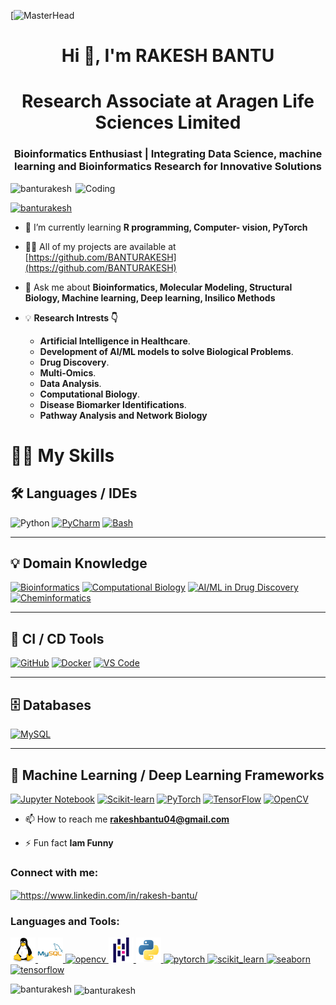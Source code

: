 [![MasterHead](https://t4.ftcdn.net/jpg/05/06/70/67/240_F_506706712_Z4vzx7zBUgtVr1hC5FkYBwFP3Y6sDbmC.jpg)
<h1 align="center">Hi 👋, I'm RAKESH BANTU</h1>
<h1 align="center">Research Associate at Aragen Life Sciences Limited</h1>
<h3 align="center">Bioinformatics Enthusiast | Integrating Data Science, machine learning and Bioinformatics Research for Innovative Solutions</h3>
<img align="right" alt="Coding" width="400" src="https://structuralbioinformatician.files.wordpress.com/2013/03/1ece.gif">

<p align="left"> <img src="https://komarev.com/ghpvc/?username=banturakesh&label=Profile%20views&color=0e75b6&style=flat" alt="banturakesh" /> </p>

<p align="left"> <a href="https://github.com/ryo-ma/github-profile-trophy"><img src="https://github-profile-trophy.vercel.app/?username=banturakesh" alt="banturakesh" /></a> </p>

- 🌱 I’m currently learning **R programming, Computer- vision, PyTorch**

- 👨‍💻 All of my projects are available at [https://github.com/BANTURAKESH](https://github.com/BANTURAKESH)

- 💬 Ask me about **Bioinformatics, Molecular Modeling, Structural Biology, Machine learning, Deep learning, Insilico Methods**

- 💡 **Research Intrests 👇**
  
     - **Artificial Intelligence in Healthcare**. 
     - **Development of AI/ML models to solve Biological Problems**. 
     - **Drug Discovery**. 
     - **Multi-Omics**. 
     - **Data Analysis**. 
     - **Computational Biology**. 
     - **Disease Biomarker Identifications**. 
     - **Pathway Analysis and Network Biology**

# 👨‍💻 My Skills

## 🛠️ Languages / IDEs
![Python](https://img.shields.io/badge/-Python-3776AB?style=flat&logo=Python&logoColor=white)
[![PyCharm](https://img.shields.io/badge/-PyCharm-000000?style=flat&logo=PyCharm&logoColor=white)](https://www.jetbrains.com/pycharm/)
[![Bash](https://img.shields.io/badge/-Bash-4EAA25?style=flat&logo=GnuBash&logoColor=white)](https://www.gnu.org/software/bash/)

---

## 💡 Domain Knowledge
[![Bioinformatics](https://img.shields.io/badge/-Bioinformatics-4CA1AF?style=flat)](https://en.wikipedia.org/wiki/Bioinformatics)
[![Computational Biology](https://img.shields.io/badge/-Computational%20Biology-FFB400?style=flat)](https://en.wikipedia.org/wiki/Computational_biology)
[![AI/ML in Drug Discovery](https://img.shields.io/badge/-AI%2FML%20in%20Drug%20Discovery-2496ED?style=flat)](https://en.wikipedia.org/wiki/Artificial_intelligence_in_drug_discovery)
[![Cheminformatics](https://img.shields.io/badge/-Cheminformatics-8A2BE2?style=flat)](https://en.wikipedia.org/wiki/Cheminformatics)

---

## 🔄 CI / CD Tools
[![GitHub](https://img.shields.io/badge/-GitHub-181717?style=flat&logo=GitHub&logoColor=white)](https://github.com/BANTURAKESH?tab=repositories)
[![Docker](https://img.shields.io/badge/-Docker-2496ED?style=flat&logo=docker&logoColor=white)](https://www.docker.com/)
[![VS Code](https://img.shields.io/badge/-VS%20Code-007ACC?style=flat&logo=visual-studio-code&logoColor=white)](https://code.visualstudio.com/)

---

## 🗄️ Databases
[![MySQL](https://img.shields.io/badge/-MySQL-4479A1?style=flat&logo=MySQL&logoColor=white)](https://www.mysql.com/)

---

## 🧠 Machine Learning / Deep Learning Frameworks
[![Jupyter Notebook](https://img.shields.io/badge/-Jupyter%20Notebook-F37626?style=flat&logo=Jupyter&logoColor=white)](https://jupyter.org/)
[![Scikit-learn](https://img.shields.io/badge/-Scikit--Learn-F7931E?style=flat&logo=scikit-learn&logoColor=white)](https://scikit-learn.org/)
[![PyTorch](https://img.shields.io/badge/-PyTorch-EE4C2C?style=flat&logo=PyTorch&logoColor=white)](https://pytorch.org/)
[![TensorFlow](https://img.shields.io/badge/-TensorFlow-FF6F00?style=flat&logo=TensorFlow&logoColor=white)](https://www.tensorflow.org/)
[![OpenCV](https://img.shields.io/badge/-OpenCV-5C3EE8?style=flat&logo=OpenCV&logoColor=white)](https://opencv.org/)


- 📫 How to reach me **rakeshbantu04@gmail.com**

- ⚡ Fun fact **Iam Funny**

<h3 align="left">Connect with me:</h3>
<p align="left">
<a href="https://www.linkedin.com/in/rakesh-bantu/" target="blank"><img align="center" src="https://raw.githubusercontent.com/rahuldkjain/github-profile-readme-generator/master/src/images/icons/Social/linked-in-alt.svg" alt="https://www.linkedin.com/in/rakesh-bantu/" height="30" width="40" /></a></p>

<h3 align="left">Languages and Tools:</h3>
<p align="left"> <a href="https://www.linux.org/" target="_blank" rel="noreferrer"> <img src="https://raw.githubusercontent.com/devicons/devicon/master/icons/linux/linux-original.svg" alt="linux" width="40" height="40"/> </a> <a href="https://www.mysql.com/" target="_blank" rel="noreferrer"> <img src="https://raw.githubusercontent.com/devicons/devicon/master/icons/mysql/mysql-original-wordmark.svg" alt="mysql" width="40" height="40"/> </a> <a href="https://opencv.org/" target="_blank" rel="noreferrer"> <img src="https://www.vectorlogo.zone/logos/opencv/opencv-icon.svg" alt="opencv" width="40" height="40"/> </a> <a href="https://pandas.pydata.org/" target="_blank" rel="noreferrer"> <img src="https://raw.githubusercontent.com/devicons/devicon/2ae2a900d2f041da66e950e4d48052658d850630/icons/pandas/pandas-original.svg" alt="pandas" width="40" height="40"/> </a> <a href="https://www.python.org" target="_blank" rel="noreferrer"> <img src="https://raw.githubusercontent.com/devicons/devicon/master/icons/python/python-original.svg" alt="python" width="40" height="40"/> </a> <a href="https://pytorch.org/" target="_blank" rel="noreferrer"> <img src="https://www.vectorlogo.zone/logos/pytorch/pytorch-icon.svg" alt="pytorch" width="40" height="40"/> </a> <a href="https://scikit-learn.org/" target="_blank" rel="noreferrer"> <img src="https://upload.wikimedia.org/wikipedia/commons/0/05/Scikit_learn_logo_small.svg" alt="scikit_learn" width="40" height="40"/> </a> <a href="https://seaborn.pydata.org/" target="_blank" rel="noreferrer"> <img src="https://seaborn.pydata.org/_images/logo-mark-lightbg.svg" alt="seaborn" width="40" height="40"/> </a> <a href="https://www.tensorflow.org" target="_blank" rel="noreferrer"> <img src="https://www.vectorlogo.zone/logos/tensorflow/tensorflow-icon.svg" alt="tensorflow" width="40" height="40"/> </a> </p>

<p><img align="left" src="https://github-readme-stats.vercel.app/api/top-langs?username=banturakesh&show_icons=true&locale=en&layout=compact" alt="banturakesh" /></p>

<p>&nbsp;<img align="center" src="https://github-readme-stats.vercel.app/api?username=banturakesh&show_icons=true&locale=en" alt="banturakesh" /></p>
